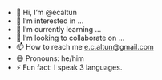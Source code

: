 - 👋 Hi, I’m @ecaltun
- 👀 I’m interested in ...
- 🌱 I’m currently learning ...
- 💞️ I’m looking to collaborate on ...
- 📫 How to reach me e.c.altun@gmail.com
- 😄 Pronouns: he/him
- ⚡ Fun fact: I speak 3 languages.

<!---
ecaltun/ecaltun is a ✨ special ✨ repository because its `README.md` (this file) appears on your GitHub profile.
You can click the Preview link to take a look at your changes.
--->

